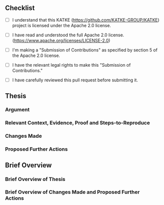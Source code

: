 <!-- INSTRUCTIONS: -->
<!-- These are comments, they're written like this inside arrow-dash brackets -->
<!-- These comments are here to provide guidance to you -->
<!-- These comments are not rendered in the final output -->

<!-- STRUCTURE: -->
<!-- "Checklist" section: Provide input on critical checklist items -->
<!-- "Thesis" section: Present your complete case for this PR -->
<!-- "Brief Overview" section: Condense your thesis into a brief overview -->

## Checklist
<!-- Please carefully go through this checklist -->

<!-- INSTRUCTIONS: -->

<!-- Unchecked checklist item looks like this: "[ ]", -->
<!-- this means that you disagree with the statement made.  -->

<!-- Checked checklist item looks like this: "[x]" -->
<!-- this means that you agree with the statement made.  -->

- [ ] I understand that this KATKE (https://github.com/KATKE-GROUP/KATKE) project  is licensed under the Apache 2.0 license.
- [ ] I have read and understood the full Apache 2.0 license. (https://www.apache.org/licenses/LICENSE-2.0)

- [ ] I'm making a "Submission of Contributions" as specified by section 5 of the Apache 2.0 license.
- [ ] I have the relevant legal rights to make this "Submission of Contributions."

- [ ] I have carefully reviewed this pull request before submitting it.

## Thesis

### Argument
<!-- State the reasoning for this PR as a clear argument -->
<!-- This helps us evaluate the PR effectively -->

### Relevant Context, Evidence, Proof and Steps-to-Reproduce
<!-- Provide relevant supporting materials for the argument -->
<!-- And relevant GitHub Issue links and context -->
<!-- Good faith matters most - share what you know, even if incomplete -->

### Changes Made
<!-- Comprehensively outline the specific changes implemented in this PR -->
<!-- Include technical details, new files, modified functionality, etc -->
<!-- Explain trade-offs or design decisions made, etc -->

<!-- Good faith matters most - share what you know, even if incomplete -->
<!-- Clearly note any uncertainty, ambiguity, missing information, etc -->
<!-- This section will serve as initial reference material for changes made -->

### Proposed Further Actions
<!-- What actions do you propose we take with this PR? -->
<!-- Connect the proposed actions to the argument -->
<!-- "Implementation needs discussion" is a valid action too -->

## Brief Overview

### Brief Overview of Thesis
<!-- Summarise your argument and supporting materials into a few key points -->

### Brief Overview of Changes Made and Proposed Further Actions
<!-- Summarize the changes made and proposed further actions into a few key points -->
